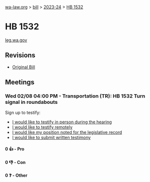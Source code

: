 [wa-law.org](/) > [bill](/bill/) > [2023-24](/bill/2023-24/) > [HB 1532](/bill/2023-24/hb/1532/)

# HB 1532
[leg.wa.gov](https://app.leg.wa.gov/billsummary?BillNumber=1532&Year=2023&Initiative=false)

## Revisions
* [Original Bill](1/)

## Meetings
### Wed 02/08 04:00 PM - Transportation (TR): HB 1532 Turn signal in roundabouts
Sign up to testify:
* [I would like to testify in person during the hearing](https://app.leg.wa.gov/csi/Testifier/Add?chamber=House&mId=30652&aId=150696&caId=21298&tId=1)
* [I would like to testify remotely](https://app.leg.wa.gov/csi/Testifier/Add?chamber=House&mId=30652&aId=150696&caId=21298&tId=2)
* [I would like my position noted for the legislative record](https://app.leg.wa.gov/csi/Testifier/Add?chamber=House&mId=30652&aId=150696&caId=21298&tId=3)
* [I would like to submit written testimony](https://app.leg.wa.gov/csi/Testifier/Add?chamber=House&mId=30652&aId=150696&caId=21298&tId=4)

#### 0 👍 - Pro

#### 0 👎 - Con

#### 0 ❓ - Other
